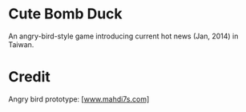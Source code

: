 Cute Bomb Duck
====

An angry-bird-style game introducing current hot news (Jan, 2014) in Taiwan.



Credit
==========
Angry bird prototype: [www.mahdi7s.com]

